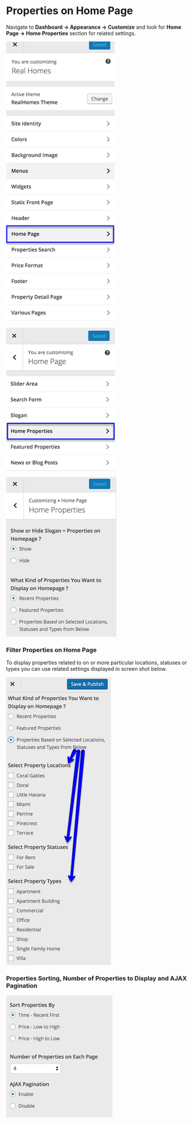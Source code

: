 # Properties on Home Page

Navigate to **Dashboard → Appearance → Customize** and look for **Home Page → Home Properties** section for related settings.

![Properties On Home Page](images/home-setup/customize-homepage.png)

![Home Page Properties](images/home-setup/home-properties.png)

![Home Properties Section](images/home-setup/home-properties-section.png)

### Filter Properties on Home Page

To display properties related to on or more particular locations, statuses or types you can use related settings displayed in screen shot below.

![Slogan Section](images/home-setup/home-properties-filter.png)

### Properties Sorting, Number of Properties to Display and AJAX Pagination

![Slogan Section](images/home-setup/home-properties-sort.png)